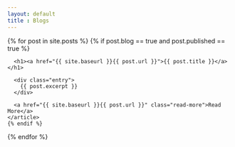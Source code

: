 ```yaml
---
layout: default
title : Blogs
---
```

<div class="posts">
  {% for post in site.posts %}
  	{% if post.blog == true and post.published == true %}
	    <article class="post">

      <h1><a href="{{ site.baseurl }}{{ post.url }}">{{ post.title }}</a></h1>

      <div class="entry">
        {{ post.excerpt }}
      </div>

      <a href="{{ site.baseurl }}{{ post.url }}" class="read-more">Read More</a>
    </article>  
    {% endif %}
  {% endfor %}
</div>